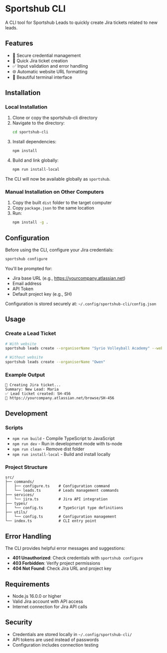 # Sportshub CLI

A CLI tool for Sportshub Leads to quickly create Jira tickets related to new leads.

## Features

- 🔐 Secure credential management
- 🎫 Quick Jira ticket creation
- ✅ Input validation and error handling
- 🌐 Automatic website URL formatting
- 📱 Beautiful terminal interface

## Installation

### Local Installation

1. Clone or copy the sportshub-cli directory
2. Navigate to the directory:
   ```bash
   cd sportshub-cli
   ```
3. Install dependencies:
   ```bash
   npm install
   ```
4. Build and link globally:
   ```bash
   npm run install-local
   ```

The CLI will now be available globally as `sportshub`.

### Manual Installation on Other Computers

1. Copy the built `dist` folder to the target computer
2. Copy `package.json` to the same location
3. Run:
   ```bash
   npm install -g .
   ```

## Configuration

Before using the CLI, configure your Jira credentials:

```bash
sportshub configure
```

You'll be prompted for:

- Jira base URL (e.g., https://yourcompany.atlassian.net)
- Email address
- API Token
- Default project key (e.g., SH)

Configuration is stored securely at: `~/.config/sportshub-cli/config.json`

## Usage

### Create a Lead Ticket

```bash
# With website
sportshub leads create --organiserName "Syrio Volleyball Academy" --website "syrio.com"

# Without website
sportshub leads create --organiserName "Owen"
```

### Example Output

```
🎫 Creating Jira ticket...
Summary: New Lead: Maria
✅ Lead ticket created: SH-456
🔗 https://yourcompany.atlassian.net/browse/SH-456
```

## Development

### Scripts

- `npm run build` - Compile TypeScript to JavaScript
- `npm run dev` - Run in development mode with ts-node
- `npm run clean` - Remove dist folder
- `npm run install-local` - Build and install locally

### Project Structure

```
src/
├── commands/
│   ├── configure.ts    # Configuration command
│   └── leads.ts        # Leads management commands
├── services/
│   └── jira.ts         # Jira API integration
├── types/
│   └── config.ts       # TypeScript type definitions
├── utils/
│   └── config.ts       # Configuration management
└── index.ts            # CLI entry point
```

## Error Handling

The CLI provides helpful error messages and suggestions:

- **401 Unauthorized**: Check credentials with `sportshub configure`
- **403 Forbidden**: Verify project permissions
- **404 Not Found**: Check Jira URL and project key

## Requirements

- Node.js 16.0.0 or higher
- Valid Jira account with API access
- Internet connection for Jira API calls

## Security

- Credentials are stored locally in `~/.config/sportshub-cli/`
- API tokens are used instead of passwords
- Configuration includes connection testing
